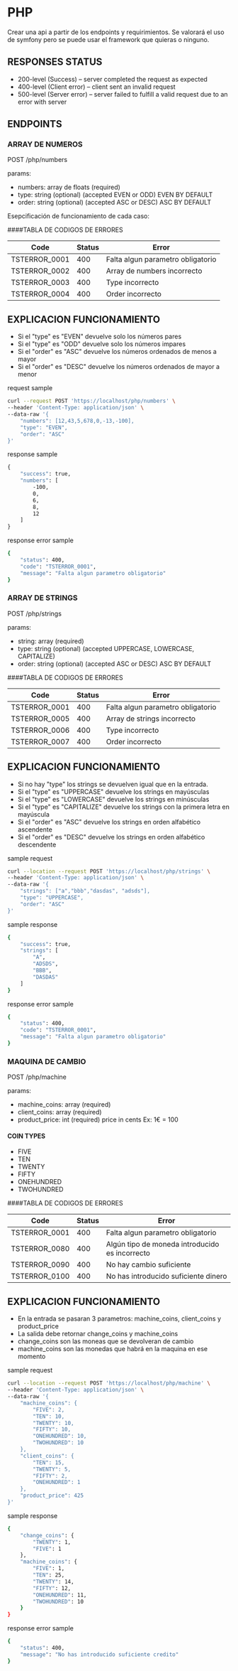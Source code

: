# PHP

Crear una api a partir de los endpoints y requirimientos.
Se valorará el uso de symfony pero se puede usar el framework que quieras o ninguno.

## RESPONSES STATUS

- 200-level (Success) – server completed the request as expected
- 400-level (Client error) – client sent an invalid request
- 500-level (Server error) – server failed to fulfill a valid request due to an error with server

## ENDPOINTS

### ARRAY DE NUMEROS

POST /php/numbers

params:
- numbers: array de floats (required)
- type: string (optional) (accepted EVEN or ODD) EVEN BY DEFAULT
- order: string (optional) (accepted ASC or DESC) ASC BY DEFAULT

Esepcificación de funcionamiento de cada caso:

####TABLA DE CODIGOS DE ERRORES

| Code          | Status | Error                             |
|---------------|:-------|-----------------------------------|
| TSTERROR_0001 | 400    | Falta algun parametro obligatorio |
| TSTERROR_0002 | 400    | Array de numbers incorrecto       |
| TSTERROR_0003 | 400    | Type incorrecto                   |
| TSTERROR_0004 | 400    | Order incorrecto                  |


## EXPLICACION FUNCIONAMIENTO

- Si el "type" es "EVEN" devuelve solo los números pares
- Si el "type" es "ODD" devuelve solo los números impares
- Si el "order" es "ASC" devuelve los números ordenados de menos a mayor
- Si el "order" es "DESC" devuelve los números ordenados de mayor a menor


request sample
```bash
curl --request POST 'https://localhost/php/numbers' \
--header 'Content-Type: application/json' \
--data-raw '{
    "numbers": [12,43,5,678,0,-13,-100],
    "type": "EVEN",
    "order": "ASC"
}'
```

response sample
```cmd
{
    "success": true,
    "numbers": [
        -100,
        0,
        6,
        8,
        12
    ]
}
```

response error sample
```bash  
{
    "status": 400,
    "code": "TSTERROR_0001",
    "message": "Falta algun parametro obligatorio"
}
```

### ARRAY DE STRINGS

POST /php/strings

params:
- string: array<strings> (required)
- type: string (optional) (accepted UPPERCASE, LOWERCASE, CAPITALIZE)
- order: string (optional) (accepted ASC or DESC) ASC BY DEFAULT

####TABLA DE CODIGOS DE ERRORES

| Code          | Status | Error                             |
|---------------|:-------|-----------------------------------|
| TSTERROR_0001 | 400    | Falta algun parametro obligatorio |
| TSTERROR_0005 | 400    | Array de strings incorrecto       |
| TSTERROR_0006 | 400    | Type incorrecto                   |
| TSTERROR_0007 | 400    | Order incorrecto                  |


## EXPLICACION FUNCIONAMIENTO

- Si no hay "type" los strings se devuelven igual que en la entrada.
- Si el "type" es "UPPERCASE" devuelve los strings en mayúsculas
- Si el "type" es "LOWERCASE" devuelve los strings en minúsculas
- Si el "type" es "CAPITALIZE" devuelve los strings con la primera letra en mayúscula
- Si el "order" es "ASC" devuelve los strings en orden alfabético ascendente
- Si el "order" es "DESC" devuelve los strings en orden alfabético descendente


sample request
```bash
curl --location --request POST 'https://localhost/php/strings' \
--header 'Content-Type: application/json' \
--data-raw '{
    "strings": ["a","bbb","dasdas", "adsds"],
    "type": "UPPERCASE",
    "order": "ASC"
}'
```

sample response
```bash
{
    "success": true,
    "strings": [
        "A",
        "ADSDS",
        "BBB",
        "DASDAS"
    ]
}
```

response error sample
```bash  
{
    "status": 400,
    "code": "TSTERROR_0001",
    "message": "Falta algun parametro obligatorio"
}
```


### MAQUINA DE CAMBIO

POST /php/machine

params:
- machine_coins: array<coins> (required)
- client_coins: array<coins> (required)
- product_price: int (required) price in cents Ex: 1€ = 100

#### COIN TYPES 
- FIVE
- TEN
- TWENTY
- FIFTY
- ONEHUNDRED
- TWOHUNDRED

####TABLA DE CODIGOS DE ERRORES

| Code          | Status | Error                                          |
|---------------|:-------|------------------------------------------------|
| TSTERROR_0001 | 400    | Falta algun parametro obligatorio              |
| TSTERROR_0080 | 400    | Algún tipo de moneda introducido es incorrecto |
| TSTERROR_0090 | 400    | No hay cambio suficiente                       |
| TSTERROR_0100 | 400    | No has introducido suficiente dinero           |


## EXPLICACION FUNCIONAMIENTO

- En la entrada se pasaran 3 parametros: machine_coins, client_coins y product_price
- La salida debe retornar change_coins y machine_coins
- change_coins son las moneas que se devolveran de cambio
- machine_coins son las monedas que habrá en la maquina en ese momento

sample request
```bash
curl --location --request POST 'https://localhost/php/machine' \
--header 'Content-Type: application/json' \
--data-raw '{
    "machine_coins": {
        "FIVE": 2,
        "TEN": 10,
        "TWENTY": 10,
        "FIFTY": 10,
        "ONEHUNDRED": 10,
        "TWOHUNDRED": 10
    },
    "client_coins": {
        "TEN": 15,
        "TWENTY": 5,
        "FIFTY": 2,
        "ONEHUNDRED": 1
    },
    "product_price": 425
}'
```

sample response
```bash
{
    "change_coins": {
        "TWENTY": 1,
        "FIVE": 1
    },
    "machine_coins": {
        "FIVE": 1,
        "TEN": 25,
        "TWENTY": 14,
        "FIFTY": 12,
        "ONEHUNDRED": 11,
        "TWOHUNDRED": 10
    }
}
```

response error sample
```bash  
{
    "status": 400,
    "message": "No has introducido suficiente credito"
}
```
